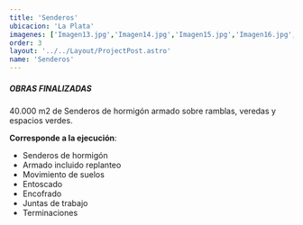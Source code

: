 ```yaml
---
title: 'Senderos'
ubicacion: 'La Plata'
imagenes: ['Imagen13.jpg','Imagen14.jpg','Imagen15.jpg','Imagen16.jpg','Imagen17.jpg','Imagen18.jpg',]
order: 3
layout: '../../Layout/ProjectPost.astro'
name: 'Senderos'
---
```

##### **OBRAS FINALIZADAS**

40.000 m2 de Senderos de hormigón armado sobre ramblas, veredas y espacios verdes.

**Corresponde a la ejecución**:
- Senderos de hormigón
- Armado incluido replanteo
- Movimiento de suelos
- Entoscado
- Encofrado
- Juntas de trabajo
- Terminaciones

